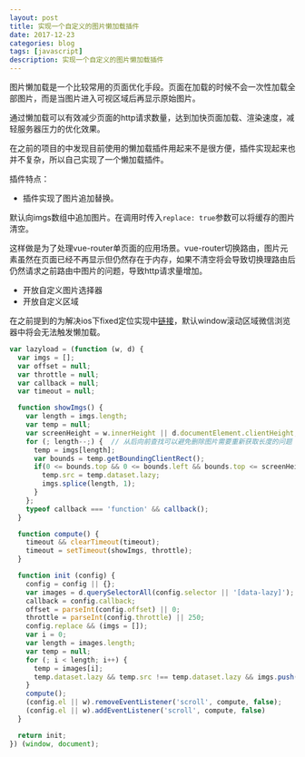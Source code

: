 ```yaml
---
layout: post
title: 实现一个自定义的图片懒加载插件
date: 2017-12-23
categories: blog
tags: [javascript]
description: 实现一个自定义的图片懒加载插件
---
```


图片懒加载是一个比较常用的页面优化手段。页面在加载的时候不会一次性加载全部图片，而是当图片进入可视区域后再显示原始图片。

通过懒加载可以有效减少页面的http请求数量，达到加快页面加载、渲染速度，减轻服务器压力的优化效果。

在之前的项目的中发现目前使用的懒加载插件用起来不是很方便，插件实现起来也并不复杂，所以自己实现了一个懒加载插件。

插件特点：

- 插件实现了图片追加替换。

默认向imgs数组中追加图片。在调用时传入`replace: true`参数可以将缓存的图片清空。

这样做是为了处理vue-router单页面的应用场景。vue-router切换路由，图片元素虽然在页面已经不再显示但仍然存在于内存，如果不清空将会导致切换理路由后仍然请求之前路由中图片的问题，导致http请求量增加。

- 开放自定义图片选择器
- 开放自定义区域

在之前提到的为解决ios下fixed定位实现中[链接](https://gyueguo.github.io/blog/2017/12/06/ios%E4%B8%ADfixed%E5%AE%9A%E4%BD%8D%E5%A4%B1%E6%95%88%E5%8F%8A%E8%8E%B7%E7%9F%A5%E9%94%AE%E7%9B%98%E5%BC%B9%E5%87%BA-%E6%94%B6%E8%B5%B7%E7%9A%84%E6%96%B9%E6%B3%95/)，默认window滚动区域微信浏览器中将会无法触发懒加载。

```javascript
var lazyload = (function (w, d) {
  var imgs = [];
  var offset = null;
  var throttle = null;
  var callback = null;
  var timeout = null;

  function showImgs() {
    var length = imgs.length;
    var temp = null;
    var screenHeight = w.innerHeight || d.documentElement.clientHeight;
    for (; length--;) {  // 从后向前查找可以避免删除图片需要重新获取长度的问题
      temp = imgs[length];
      var bounds = temp.getBoundingClientRect();
      if(0 <= bounds.top && 0 <= bounds.left && bounds.top <= screenHeight  + offset) {  // 图片进入可视区域才会显示
        temp.src = temp.dataset.lazy;
        imgs.splice(length, 1);
      } 
    };
    typeof callback === 'function' && callback();
  }

  function compute() {
    timeout && clearTimeout(timeout);
    timeout = setTimeout(showImgs, throttle);
  }

  function init (config) {
    config = config || {};
    var images = d.querySelectorAll(config.selector || '[data-lazy]'); // 开放自定义选择器
    callback = config.callback;
    offset = parseInt(config.offset) || 0;
    throttle = parseInt(config.throttle) || 250;
    config.replace && (imgs = []);
    var i = 0;
    var length = images.length;
    var temp = null;
    for (; i < length; i++) {
      temp = images[i];
      temp.dataset.lazy && temp.src !== temp.dataset.lazy && imgs.push(temp); // 过滤图片减少计算量
    }
    compute();
    (config.el || w).removeEventListener('scroll', compute, false);
    (config.el || w).addEventListener('scroll', compute, false)
  }

  return init;
}) (window, document);
```